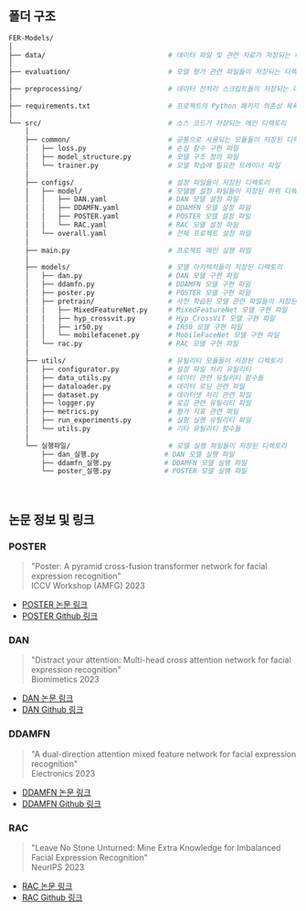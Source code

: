 ## 폴더 구조


```bash
FER-Models/
│
├── data/                              # 데이터 파일 및 관련 자료가 저장되는 디렉토리
│
├── evaluation/                        # 모델 평가 관련 파일들이 저장되는 디렉토리
│
├── preprocessing/                     # 데이터 전처리 스크립트들이 저장되는 디렉토리
│
├── requirements.txt                   # 프로젝트의 Python 패키지 의존성 목록을 명시한 파일
│
└── src/                               # 소스 코드가 저장되는 메인 디렉토리
    │
    ├── common/                        # 공통으로 사용되는 모듈들이 저장된 디렉토리
    │   ├── loss.py                    # 손실 함수 구현 파일
    │   ├── model_structure.py         # 모델 구조 정의 파일
    │   └── trainer.py                 # 모델 학습에 필요한 트레이너 파일
    │
    ├── configs/                       # 설정 파일들이 저장된 디렉토리
    │   ├── model/                     # 모델별 설정 파일들이 저장된 하위 디렉토리
    │   │   ├── DAN.yaml               # DAN 모델 설정 파일
    │   │   ├── DDAMFN.yaml            # DDAMFN 모델 설정 파일
    │   │   ├── POSTER.yaml            # POSTER 모델 설정 파일
    │   │   └── RAC.yaml               # RAC 모델 설정 파일
    │   └── overall.yaml               # 전체 프로젝트 설정 파일
    │
    ├── main.py                        # 프로젝트 메인 실행 파일
    │
    ├── models/                        # 모델 아키텍처들이 저장된 디렉토리
    │   ├── dan.py                     # DAN 모델 구현 파일
    │   ├── ddamfn.py                  # DDAMFN 모델 구현 파일
    │   ├── poster.py                  # POSTER 모델 구현 파일
    │   ├── pretrain/                  # 사전 학습된 모델 관련 파일들이 저장된 하위 디렉토리
    │   │   ├── MixedFeatureNet.py     # MixedFeatureNet 모델 구현 파일
    │   │   ├── hyp_crossvit.py        # Hyp_CrossViT 모델 구현 파일
    │   │   ├── ir50.py                # IR50 모델 구현 파일
    │   │   └── mobilefacenet.py       # MobileFaceNet 모델 구현 파일
    │   └── rac.py                     # RAC 모델 구현 파일
    │
    ├── utils/                         # 유틸리티 모듈들이 저장된 디렉토리
    │   ├── configurator.py            # 설정 파일 처리 유틸리티
    │   ├── data_utils.py              # 데이터 관련 유틸리티 함수들
    │   ├── dataloader.py              # 데이터 로딩 관련 파일
    │   ├── dataset.py                 # 데이터셋 처리 관련 파일
    │   ├── logger.py                  # 로깅 관련 유틸리티 파일
    │   ├── metrics.py                 # 평가 지표 관련 파일
    │   ├── run_experiments.py         # 실험 실행 유틸리티 파일
    │   └── utils.py                   # 기타 유틸리티 함수들
    │
    └── 실행파일/                        # 모델 실행 파일들이 저장된 디렉토리
        ├── dan_실행.py                # DAN 모델 실행 파일
        ├── ddamfn_실행.py             # DDAMFN 모델 실행 파일
        └── poster_실행.py             # POSTER 모델 실행 파일

```




<br>

## 논문 정보 및 링크
### POSTER
> "Poster: A pyramid cross-fusion transformer network for facial expression recognition"<br>
> ICCV Workshop (AMFG) 2023

- [POSTER 논문 링크](https://scholar.google.com/scholar?hl=ko&as_sdt=0%2C5&q=Zheng%2C+Ce%2C+Matias+Mendieta%2C+and+Chen+Chen.+%22Poster%3A+A+pyramid+cross-fusion+transformer+network+for+facial+expression+recognition.%22+Proceedings+of+the+IEEE%2FCVF+International+Conference+on+Computer+Vision.+2023.&btnG=)
- [POSTER Github 링크](https://github.com/zczcwh/POSTER)

  
### DAN
> "Distract your attention: Multi-head cross attention network for facial expression recognition"<br>
> Biomimetics 2023

- [DAN 논문 링크](https://scholar.google.com/scholar?hl=ko&as_sdt=0%2C5&q=Wen%2C+Zhengyao%2C+et+al.+%22Distract+your+attention%3A+Multi-head+cross+attention+network+for+facial+expression+recognition.%22+Biomimetics+8.2+%282023%29%3A+199.&btnG=)
- [DAN Github 링크](https://github.com/yaoing/DAN)

  
### DDAMFN
> "A dual-direction attention mixed feature network for facial expression recognition"<br>
> Electronics 2023

- [DDAMFN 논문 링크](https://scholar.google.com/scholar?hl=ko&as_sdt=0%2C5&q=Zhang%2C+Saining%2C+et+al.+%22A+dual-direction+attention+mixed+feature+network+for+facial+expression+recognition.%22+Electronics+12.17+%282023%29%3A+3595.&btnG=)
- [DDAMFN Github 링크](https://github.com/SainingZhang/DDAMFN)


### RAC
> "Leave No Stone Unturned: Mine Extra Knowledge for Imbalanced Facial Expression Recognition"<br>
> NeurIPS 2023

- [RAC 논문 링크](https://scholar.google.com/scholar?hl=ko&as_sdt=0%2C5&q=Leave+No+Stone+Unturned%3A+Mine+Extra+Knowledge+for+Imbalanced+Facial+Expression+Recognition&btnG=)
- [RAC Github 링크](https://github.com/zyh-uaiaaaa/Mine-Extra-Knowledge?tab=readme-ov-file)
